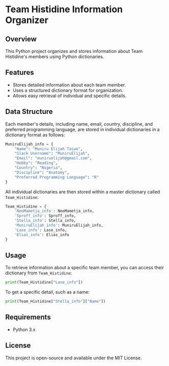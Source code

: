 # Team Histidine Information Organizer

## Overview
This Python project organizes and stores information about Team Histidine's members using Python dictionaries.

## Features
- Stores detailed information about each team member.
- Uses a structured dictionary format for organization.
- Allows easy retrieval of individual and specific details.

## Data Structure
Each member's details, including name, email, country, discipline, and preferred programming language, are stored in individual dictionaries in a dictionary format as follows:

```python
MuniruElijah_info = {
    "Name": "Muniru Elijah Taiwo",
    "Slack Username": "MuniruElijah",
    "Email": "muniruelijah@gmail.com",
    "Hobby": "Reading",
    "Country": "Nigeria",
    "Discipline": "Anatomy",
    "Preferred Programming Language": "R"
}
```

All individual dictionaries are then stored within a master dictionary called `Team_Histidine`:

```python
Team_Histidine = {
    'NeoMametja_info': NeoMametja_info,
    'Sproff_info': Sproff_info,
    'Stella_info': Stella_info,
    'MuniruElijah_info': MuniruElijah_info,
    'Lase_info': Lase_info,
    'Elias_info': Elias_info
}
```

## Usage
To retrieve information about a specific team member, you can access their dictionary from `Team_Histidine`:

```python
print(Team_Histidine["Lase_info"])
```

To get a specific detail, such as a name:

```python
print(Team_Histidine["Stella_info"]["Name"])
```

## Requirements
- Python 3.x

## License
This project is open-source and available under the MIT License.

